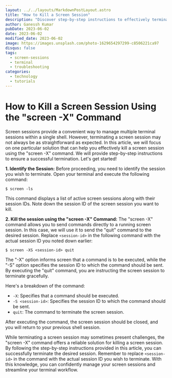 ```yaml
---
layout: ../../layouts/MarkdownPostLayout.astro
title: "How to Kill a Screen Session"
description: "Discover step-by-step instructions to effectively terminate a screen session using the screen -X command. Learn how to identify and kill screen sessions to streamline your terminal workflow."
author: Ganessh Kumar
pubDate: 2023-06-02
date: 2023-06-02
modified_date: 2023-06-02
image: https://images.unsplash.com/photo-1629654297299-c8506221ca97
disqus: false
tags:
  - screen-sessions
  - terminal
  - troubleshooting
categories:
  - technology
  - tutorials
---
```


# How to Kill a Screen Session Using the "screen -X" Command

Screen sessions provide a convenient way to manage multiple terminal sessions within a single shell. However, terminating a screen session may not always be as straightforward as expected. In this article, we will focus on one particular solution that can help you effectively kill a screen session using the "screen -X" command. We will provide step-by-step instructions to ensure a successful termination. Let's get started!

**1. Identify the Session:**
Before proceeding, you need to identify the session you wish to terminate. Open your terminal and execute the following command:

```shell
$ screen -ls
```

This command displays a list of active screen sessions along with their session IDs. Note down the session ID of the screen session you want to kill.

**2. Kill the session using the "screen -X" Command:**
The "screen -X" command allows you to send commands directly to a running screen session. In this case, we will use it to send the "quit" command to the desired session. Replace `<session-id>` in the following command with the actual session ID you noted down earlier:

```shell
$ screen -XS <session-id> quit
```
The "-X" option informs screen that a command is to be executed, while the "-S" option specifies the session ID to which the command should be sent. By executing the "quit" command, you are instructing the screen session to terminate gracefully.

Here's a breakdown of the command:
- `-X`: Specifies that a command should be executed.
- `-S <session-id>`: Specifies the session ID to which the command should be sent.
- `quit`: The command to terminate the screen session.

After executing the command, the screen session should be closed, and you will return to your previous shell session.

While terminating a screen session may sometimes present challenges, the "screen -X" command offers a reliable solution for killing a screen session. By following the step-by-step instructions provided in this article, you can successfully terminate the desired session. Remember to replace `<session-id>` in the command with the actual session ID you wish to terminate. With this knowledge, you can confidently manage your screen sessions and streamline your terminal workflow.
